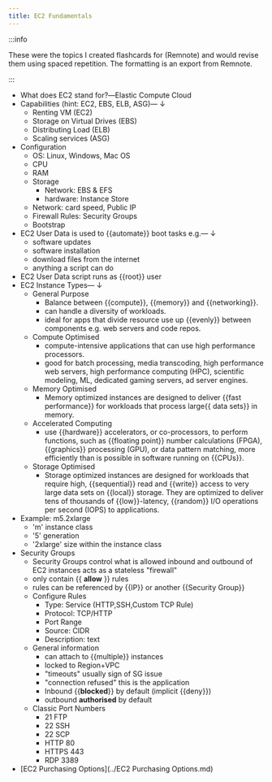 ```yaml
---
title: EC2 Fundamentals
---
```


:::info

These were the topics I created flashcards for (Remnote) and would revise them using spaced repetition. The formatting is an export from Remnote.

:::

- What does EC2 stand for?―Elastic Compute Cloud
- Capabilities (hint: EC2, EBS, ELB, ASG)― ↓
  - Renting VM (EC2)
  - Storage on Virtual Drives (EBS)
  - Distributing Load (ELB)
  - Scaling services (ASG)
- Configuration
  - OS: Linux, Windows, Mac OS
  - CPU
  - RAM
  - Storage
    - Network: EBS & EFS
    - hardware: Instance Store
  - Network: card speed, Public IP
  - Firewall Rules: Security Groups
  - Bootstrap
- EC2 User Data is used to {{automate}} boot tasks e.g.― ↓
  - software updates
  - software installation
  - download files from the internet
  - anything a script can do
- EC2 User Data script runs as {{root}} user
- EC2 Instance Types― ↓
  - General Purpose
    - Balance between {{compute}}, {{memory}} and {{networking}}.
    - can handle a diversity of workloads.
    - ideal for apps that divide resource use up {{evenly}} between components e.g. web servers and code repos.
  - Compute Optimised
    - compute-intensive applications that can use high performance processors.
    - good for batch processing, media transcoding, high performance web servers, high performance computing (HPC), scientific modeling, ML, dedicated gaming servers, ad server engines.
  - Memory Optimised
    - Memory optimized instances are designed to deliver {{fast performance}} for workloads that process large{{ data sets}} in memory.
  - Accelerated Computing
    - use {{hardware}} accelerators, or co-processors, to perform functions, such as {{floating point}} number calculations (FPGA), {{graphics}} processing (GPU), or data pattern matching, more efficiently than is possible in software running on {{CPUs}}.
  - Storage Optimised
    - Storage optimized instances are designed for workloads that require high, {{sequential}} read and {{write}} access to very large data sets on {{local}} storage. They are optimized to deliver tens of thousands of {{low}}-latency, {{random}} I/O operations per second (IOPS) to applications.
- Example: m5.2xlarge
  - 'm' instance class
  - '5' generation
  - '2xlarge' size within the instance class
- Security Groups
  - Security Groups control what is allowed inbound and outbound of EC2 instances acts as a stateless "firewall"
  - only contain {{ ____allow____ }} rules
  - rules can be referenced by {{IP}} or another {{Security Group}}
  - Configure Rules
    - Type: Service (HTTP,SSH,Custom TCP Rule)
    - Protocol: TCP/HTTP
    - Port Range
    - Source: CIDR
    - Description: text
  - General information
    - can attach to {{multiple}} instances
    - locked to Region+VPC
    - "timeouts" usually sign of SG issue
    - "connection refused" this is the application
    - Inbound {{__blocked__}} by default (implicit {{deny}})
    - outbound __authorised__ by default
  - Classic Port Numbers
    - 21 FTP
    - 22 SSH
    - 22 SCP
    - HTTP 80
    - HTTPS 443
    - RDP 3389
- [EC2 Purchasing Options](../EC2 Purchasing Options.md)
